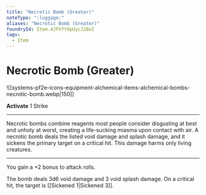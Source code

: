 ```yaml
---
title: "Necrotic Bomb (Greater)"
noteType: ":luggage:"
aliases: "Necrotic Bomb (Greater)"
foundryId: Item.4JFVft9pUycJ26oI
tags:
  - Item
---
```


# Necrotic Bomb (Greater)
![[systems-pf2e-icons-equipment-alchemical-items-alchemical-bombs-necrotic-bomb.webp|150]]

**Activate** 1 Strike

* * *

Necrotic bombs combine reagents most people consider disgusting at best and unholy at worst, creating a life-sucking miasma upon contact with air. A necrotic bomb deals the listed void damage and splash damage, and it sickens the primary target on a critical hit. This damage harms only living creatures.

* * *

You gain a +2 bonus to attack rolls.

The bomb deals 3d6 void damage and 3 void splash damage. On a critical hit, the target is [[Sickened 1|Sickened 3]].
